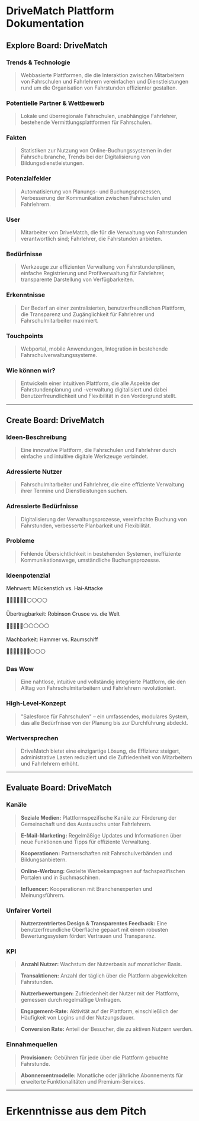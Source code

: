 # DriveMatch Plattform Dokumentation

## Explore Board: DriveMatch

### Trends & Technologie
> Webbasierte Plattformen, die die Interaktion zwischen Mitarbeitern von Fahrschulen und Fahrlehrern vereinfachen und Dienstleistungen rund um die Organisation von Fahrstunden effizienter gestalten.

### Potentielle Partner & Wettbewerb
> Lokale und überregionale Fahrschulen, unabhängige Fahrlehrer, bestehende Vermittlungsplattformen für Fahrschulen.

### Fakten
> Statistiken zur Nutzung von Online-Buchungssystemen in der Fahrschulbranche, Trends bei der Digitalisierung von Bildungsdienstleistungen.

### Potenzialfelder
> Automatisierung von Planungs- und Buchungsprozessen, Verbesserung der Kommunikation zwischen Fahrschulen und Fahrlehrern.

### User
> Mitarbeiter von DriveMatch, die für die Verwaltung von Fahrstunden verantwortlich sind; Fahrlehrer, die Fahrstunden anbieten.

### Bedürfnisse
> Werkzeuge zur effizienten Verwaltung von Fahrstundenplänen, einfache Registrierung und Profilverwaltung für Fahrlehrer, transparente Darstellung von Verfügbarkeiten.

### Erkenntnisse
> Der Bedarf an einer zentralisierten, benutzerfreundlichen Plattform, die Transparenz und Zugänglichkeit für Fahrlehrer und Fahrschulmitarbeiter maximiert.

### Touchpoints
> Webportal, mobile Anwendungen, Integration in bestehende Fahrschulverwaltungssysteme.

### Wie können wir?
> Entwickeln einer intuitiven Plattform, die alle Aspekte der Fahrstundenplanung und -verwaltung digitalisiert und dabei Benutzerfreundlichkeit und Flexibilität in den Vordergrund stellt.

---

## Create Board: DriveMatch

### Ideen-Beschreibung
> Eine innovative Plattform, die Fahrschulen und Fahrlehrer durch einfache und intuitive digitale Werkzeuge verbindet.

### Adressierte Nutzer
> Fahrschulmitarbeiter und Fahrlehrer, die eine effiziente Verwaltung ihrer Termine und Dienstleistungen suchen.

### Adressierte Bedürfnisse
> Digitalisierung der Verwaltungsprozesse, vereinfachte Buchung von Fahrstunden, verbesserte Planbarkeit und Flexibilität.

### Probleme
> Fehlende Übersichtlichkeit in bestehenden Systemen, ineffiziente Kommunikationswege, umständliche Buchungsprozesse.

### Ideenpotenzial
Mehrwert: Mückenstich vs. Hai-Attacke

🔵🔵🔵🔵🔵🔵⚪️⚪️⚪️⚪️

Übertragbarkeit: Robinson Crusoe vs. die Welt

🔵🔵🔵🔵🔵⚪️⚪️⚪️⚪️⚪️

Machbarkeit: Hammer vs. Raumschiff

🔵🔵🔵🔵🔵🔵🔵⚪️⚪️⚪️

### Das Wow
> Eine nahtlose, intuitive und vollständig integrierte Plattform, die den Alltag von Fahrschulmitarbeitern und Fahrlehrern revolutioniert.

### High-Level-Konzept
> "Salesforce für Fahrschulen" – ein umfassendes, modulares System, das alle Bedürfnisse von der Planung bis zur Durchführung abdeckt.

### Wertversprechen
> DriveMatch bietet eine einzigartige Lösung, die Effizienz steigert, administrative Lasten reduziert und die Zufriedenheit von Mitarbeitern und Fahrlehrern erhöht.

---

## Evaluate Board: DriveMatch

### Kanäle

> **Soziale Medien:** Plattformspezifische Kanäle zur Förderung der Gemeinschaft und des Austauschs unter Fahrlehrern.

> **E-Mail-Marketing:** Regelmäßige Updates und Informationen über neue Funktionen und Tipps für effiziente Verwaltung.

> **Kooperationen:** Partnerschaften mit Fahrschulverbänden und Bildungsanbietern.

> **Online-Werbung:** Gezielte Werbekampagnen auf fachspezifischen Portalen und in Suchmaschinen.

> **Influencer:** Kooperationen mit Branchenexperten und Meinungsführern.

### Unfairer Vorteil

> **Nutzerzentriertes Design & Transparentes Feedback:** Eine benutzerfreundliche Oberfläche gepaart mit einem robusten Bewertungssystem fördert Vertrauen und Transparenz.

### KPI

> **Anzahl Nutzer:** Wachstum der Nutzerbasis auf monatlicher Basis.

> **Transaktionen:** Anzahl der täglich über die Plattform abgewickelten Fahrstunden.

> **Nutzerbewertungen:** Zufriedenheit der Nutzer mit der Plattform, gemessen durch regelmäßige Umfragen.

> **Engagement-Rate:** Aktivität auf der Plattform, einschließlich der Häufigkeit von Logins und der Nutzungsdauer.

> **Conversion Rate:** Anteil der Besucher, die zu aktiven Nutzern werden.

### Einnahmequellen

> **Provisionen:** Gebühren für jede über die Plattform gebuchte Fahrstunde.

> **Abonnementmodelle:** Monatliche oder jährliche Abonnements für erweiterte Funktionalitäten und Premium-Services.

---

#  Erkenntnisse aus dem Pitch

